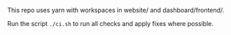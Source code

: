 This repo uses yarn with workspaces in website/ and dashboard/frontend/.

Run the script `./ci.sh` to run all checks and apply fixes where possible.
